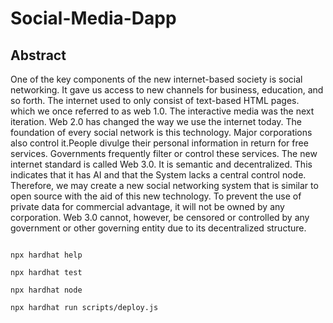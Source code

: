 # Social-Media-Dapp

## Abstract

One of the key components of the new internet-based society is social networking. It gave us access to new channels for business, education, and so forth. The internet used to only consist of text-based HTML pages. which we once referred to as web 1.0. The interactive media was the next iteration. Web 2.0 has changed the way we use the internet today. The foundation of every social network is this technology. Major corporations also control it.People divulge their personal information in return for free services. Governments frequently filter or control these services. The new internet standard is called Web 3.0. It is semantic and decentralized. This indicates that it has AI and that the System lacks a central control node. Therefore, we may create a new social networking system that is similar to open source with the aid of this new technology. To prevent the use of private data for commercial advantage, it will not be owned by any corporation. Web 3.0 cannot, however,
be censored or controlled by any government or other governing entity due to its decentralized structure.

```shell

npx hardhat help

npx hardhat test

npx hardhat node

npx hardhat run scripts/deploy.js
```

